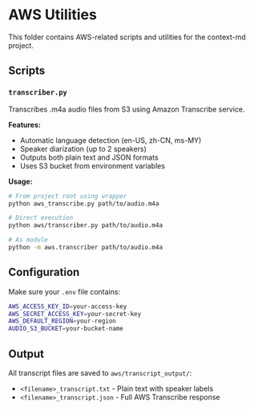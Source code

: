 # AWS Utilities

This folder contains AWS-related scripts and utilities for the context-md project.

## Scripts

### `transcriber.py`
Transcribes .m4a audio files from S3 using Amazon Transcribe service.

**Features:**
- Automatic language detection (en-US, zh-CN, ms-MY)
- Speaker diarization (up to 2 speakers)
- Outputs both plain text and JSON formats
- Uses S3 bucket from environment variables

**Usage:**
```bash
# From project root using wrapper
python aws_transcribe.py path/to/audio.m4a

# Direct execution
python aws/transcriber.py path/to/audio.m4a

# As module
python -m aws.transcriber path/to/audio.m4a
```

## Configuration

Make sure your `.env` file contains:
```bash
AWS_ACCESS_KEY_ID=your-access-key
AWS_SECRET_ACCESS_KEY=your-secret-key
AWS_DEFAULT_REGION=your-region
AUDIO_S3_BUCKET=your-bucket-name
```

## Output

All transcript files are saved to `aws/transcript_output/`:
- `<filename>_transcript.txt` - Plain text with speaker labels
- `<filename>_transcript.json` - Full AWS Transcribe response 